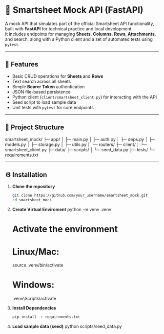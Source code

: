 # 📄 Smartsheet Mock API (FastAPI)

A mock API that simulates part of the official Smartsheet API functionality, built with **FastAPI** for technical practice and local development.  
It includes endpoints for managing **Sheets**, **Columns**, **Rows**, **Attachments**, and search, along with a Python client and a set of automated tests using `pytest`.

---

## 🚀 Features

- Basic CRUD operations for **Sheets** and **Rows**
- Text search across all sheets
- Simple **Bearer Token** authentication
- JSON file-based persistence
- Python client (`client/smartsheet_client.py`) for interacting with the API
- Seed script to load sample data
- Unit tests with `pytest` for core endpoints

---

## 📂 Project Structure

smartsheet_mock/
├─ app/
│ ├─ main.py
│ ├─ auth.py
│ ├─ deps.py
│ ├─ models.py
│ ├─ storage.py
│ ├─ utils.py
│ └─ routers/
├─ client/
│ └─ smartsheet_client.py
├─ data/
├─ scripts/
│ └─ seed_data.py
├─ tests/
└─ requirements.txt

---

## ⚙️ Installation

1. **Clone the repository**
   ```bash
   git clone https://github.com/your_username/smartsheet_mock.git
   cd smartsheet_mock
2. **Create Virtual Enviroment**
    python -m venv .venv
    # Activate the environment
    # Linux/Mac:
    source .venv/bin/activate
    # Windows:
    .venv\Scripts\activate
    
3. **Install Dependencies**
    ```bash
    pip install -r requirements.txt

4. **Load sample data (seed)**
    python scripts/seed_data.py